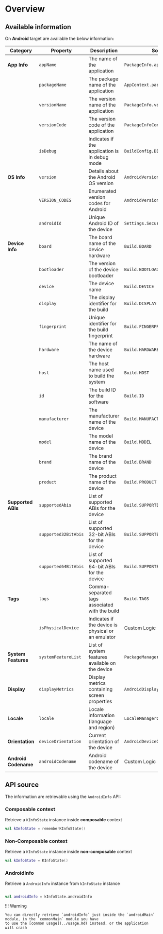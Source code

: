 # Overview

## Available information

On **Android** target are available the below information:

| **Category**         | **Property**         | **Description**                                    | **Source**                      |
|----------------------|----------------------|----------------------------------------------------|---------------------------------|
| **App Info**         | `appName`            | The name of the application                        | `PackageInfo.applicationInfo`   |
|                      | `packageName`        | The package name of the application                | `AppContext.packageName`        |
|                      | `versionName`        | The version name of the application                | `PackageInfo.versionName`       |
|                      | `versionCode`        | The version code of the application                | `PackageInfoCompat`             |
|                      | `isDebug`            | Indicates if the application is in debug mode      | `BuildConfig.DEBUG`             |
| **OS Info**          | `version`            | Details about the Android OS version               | `AndroidVersionImpl`            |
|                      | `VERSION_CODES`      | Enumerated version codes for Android               | `AndroidVersionCodeImpl`        |
|                      | `androidId`          | Unique Android ID of the device                    | `Settings.Secure.ANDROID_ID`    |
| **Device Info**      | `board`              | The board name of the device hardware              | `Build.BOARD`                   |
|                      | `bootloader`         | The version of the device bootloader               | `Build.BOOTLOADER`              |
|                      | `device`             | The device name                                    | `Build.DEVICE`                  |
|                      | `display`            | The display identifier for the build               | `Build.DISPLAY`                 |
|                      | `fingerprint`        | Unique identifier for the build fingerprint        | `Build.FINGERPRINT`             |
|                      | `hardware`           | The name of the device hardware                    | `Build.HARDWARE`                |
|                      | `host`               | The host name used to build the system             | `Build.HOST`                    |
|                      | `id`                 | The build ID for the software                      | `Build.ID`                      |
|                      | `manufacturer`       | The manufacturer name of the device                | `Build.MANUFACTURER`            |
|                      | `model`              | The model name of the device                       | `Build.MODEL`                   |
|                      | `brand`              | The brand name of the device                       | `Build.BRAND`                   |
|                      | `product`            | The product name of the device                     | `Build.PRODUCT`                 |
| **Supported ABIs**   | `supportedAbis`      | List of supported ABIs for the device              | `Build.SUPPORTED_ABIS`          |
|                      | `supported32BitAbis` | List of supported 32-bit ABIs for the device       | `Build.SUPPORTED_32_BIT_ABIS`   |
|                      | `supported64BitAbis` | List of supported 64-bit ABIs for the device       | `Build.SUPPORTED_64_BIT_ABIS`   |
| **Tags**             | `tags`               | Comma-separated tags associated with the build     | `Build.TAGS`                    |
|                      | `isPhysicalDevice`   | Indicates if the device is physical or an emulator | Custom Logic                    |
| **System Features**  | `systemFeatureList`  | List of system features available on the device    | `PackageManager.systemFeatures` |
| **Display**          | `displayMetrics`     | Display metrics containing screen properties       | `AndroidDisplayMetricsImpl`     |
| **Locale**           | `locale`             | Locale information (language and region)           | `LocaleManagerCompat`           |
| **Orientation**      | `deviceOrientation`  | Current orientation of the device                  | `AndroidDeviceOrientation`      |
| **Android Codename** | `androidCodename`    | Android codename of the device                     | Custom Logic                    |

## API source

The information are retrievable using the `AndroidInfo` API:

### Composable context

Retrieve a `KInfoState` instance inside **composable** context

```kotlin
val kInfoState = rememberKInfoState()
```

### Non-Composable context

Retrieve a `KInfoState` instance inside **non-composable** context

```kotlin
val kInfoState = KInfoState()
```

### AndroidInfo

Retrieve a `AndroidInfo` instance from `kInfoState` instance

```kotlin

val androidInfo = kInfoState.androidInfo 
```

!!! Warning

    You can directly retrieve `androidInfo` just inside the `androidMain` module, in the `commonMain` module you have
    to use the [common usage](../usage.md) instead, or the application will crash